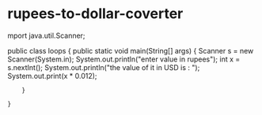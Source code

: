 # rupees-to-dollar-coverter
mport java.util.Scanner;

public class loops {
    public static void main(String[] args) {
        Scanner s = new Scanner(System.in);
        System.out.println("enter value in rupees");
        int x = s.nextInt();
        System.out.println("the value of it in USD is : ");
        System.out.print(x * 0.012);

        }

    }
